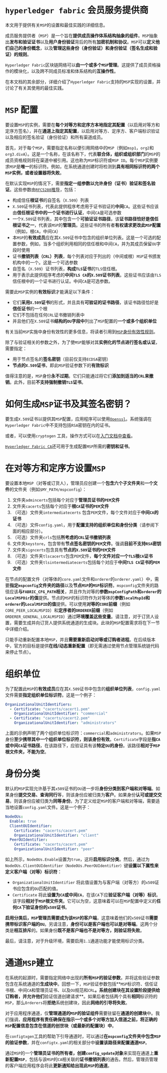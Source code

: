 # `hyperledger fabric` 会员服务提供商

本文用于提供有关`MSP`的设置和最佳实践的详细信息。

成员服务提供者（`MSP`）是一个旨在**提供成员操作体系结构抽象的组件**。`MSP`抽象出**发布和验证证书**以及**用户身份验证**背后的所有**加密机制和协议**。`MSP`可以**定义他们自己的身份概念**，以及**管理这些身份（身份验证）和身份验证（签名生成和验证）的规则**。

`Hyperledger Fabric`区块链网络可以**由一个或多个`MSP`管理**。这提供了成员资格操作的模块化，以及跨不同成员标准和体系结构的**互操作性**。

在本文档的其余部分，详细介绍了`Hyperledger Fabric`支持的`MSP`实现的设置，并讨论了有关其使用的最佳实践。

# `MSP` 配置

要设置`MSP`的实例，需要在**每个对等方和定序方本地指定其配置**（以启用对等方和定序方签名），并在**通道上指定其配置**，以启用对等方、定序方、客户端标识验证以及相应的签名验证（身份验证）和所有渠道成员。

首先，对于每个`MSP`，需要指定名称以便引用网络中的`MSP`（例如`msp1`，`org2`和`org3.divA`）。这是一个名称，在该名称下，代表**联合体，组织或组织部门**的`MSP`的成员资格规则将在渠道中被引用。这也称为`MSP`标识符或`MSP ID`。每个`MSP`实例要求`MSP`是**唯一**的标识符。例如，在系统通道创建时将检测到**具有相同标识符的两个`MSP`实例，或者设置器将失败**。

在默认实现`MSP`的情况下，需要**指定一组参数以允许身份（证书）验证和签名验证**。这些参数由[`RFC5280`推导](http://www.ietf.org/rfc/rfc5280.txt)，包括：

+ 构成信任**根证书**的自签名（`X.509`）列表
+ `X.509`证书列表，代表此提供程序考虑用于证书验证的**中间**`CA`。这些证书应该由**信任根证书中的一个证书进行认证**，中间`CA`是可选参数
+ 一个`X.509`证书列表，其中包含一个**可验证证书路径**，该**证书路径恰好是信任根证书之一**，代表该`MSP`的**管理员**。这些证书的所有者**有权请求更改此`MSP`配置**（例如，根`CA`，中间`CA`）
+ 本`MSP`的**有效成员**应在其`X.509`证书中包含的组织单位列表。这是一个可选的配置参数，例如，当多个组织利用相同的信任根和中间`CA`，并为其成员保留`OU`字段时使用
+ 证书**撤销列表（`CRL`）列表**，每个列表对应于列出的（中间或根）`MSP`证书颁发机构中的一个。这是一个可选参数
+ 自签名（`X.509`）证书列表，**构成`TLS`证书**的`TLS`信任根。
+ 用于表示此提供程序考虑的**中间`TLS CA`的`X.509`证书列表**。这些证书应该由`TLS`信任根中的一个证书进行认证。中间`CA`是可选参数。

需要此`MSP`实例的**有效标识**才能满足以下条件：

+ 它们**采用`X.509`证书**的形式，并且具有**可验证的证书路径**，该证书路径恰好是**信任证书**的一个根
+ 它们不包括在任何`CRL`证书撤销列表中
+ 并且他们在`X.509`证书**结构的`OU`字段中**列出了`MSP`配置的**一个或多个组织单位**

有关当前`MSP`实施中身份有效性的更多信息，将读者引用到[`MSP`身份有效性规则](https://hyperledger-fabric.readthedocs.io/en/latest/msp-identity-validity-rules.html)。

除了与验证相关的参数之外，为了使`MSP`能够对其**实例化的节点进行签名或认证**，需要指定：

+ 用于节点签名的**签名密钥**（目前仅支持`ECDSA`密钥）
+ **节点的`X.509`证书**，即此`MSP`验证参数下的**有效标识**

值得注意的是，`MSP`身份**永不过期**。它们只能通过将它们**添加到适当的`CRL`来撤销**。此外，目前**不支持强制撤销`TLS`证书**。

# 如何生成`MSP`证书及其签名密钥？

要生成`X.509`证书以提供其`MSP`配置，应用程序可以使用[`Openssl`](https://www.openssl.org/)。系统强调在`Hyperledger Fabric`中不支持包括`RSA`密钥在内的证书。

或者，可以使用`cryptogen` 工具，操作方式可以在[入门文档中查看](https://hyperledger-fabric.readthedocs.io/en/latest/getting_started.html)。

[`Hyperledger Fabric CA`](http://hyperledger-fabric-ca.readthedocs.io/en/latest/)还可用于生成配置`MSP`所需的**密钥和证书**。

# 在对等方和定序方设置`MSP`

要设置本地`MSP`（对等或订货人），管理员应创建一个**包含六个子文件夹**和**一个文件**的文件夹（例如`$MY_PATH/mspconfig`）：

1. 文件夹`admincerts`包括每个对应于**管理员证书的`PEM`文件**
2. 文件夹`cacerts`包括每个对应于**根`CA`证书的`PEM`文件**
3. （可选）文件夹`intermediatecerts` 包含`PEM`文件，每个文件对应于**中间`CA`的证书**
4. （可选）文件`config.yaml`，用于**配置支持的组织单位和身份分类**（请参阅下面的相应部分）。
5. （可选）文件夹`crls`包括**所考虑的`CRL`证书撤销列表**
6. 文件夹`keystore`，包含带有**节点签名密钥的`PEM`文件**。强调**目前不支持`RSA`密钥**
7. 文件夹`signcerts`包含具有**节点的`X.509`证书的`PEM`文件**
8. （可选）文件夹`tlscacerts`包含`PEM`文件，**每个文件对应一个`TLS`根`CA`证书**
9. （可选）文件夹`tlsintermediatecerts`包括每个对应于**中间`TLS CA`证书的`PEM`文件**

在节点的配置文件（对等体的`core.yaml`文件和`orderer`的`orderer.yaml`）中，需要**指定`mspconfig`文件夹的路径**以及**节点`MSP`的`MSP`标识符**。`mspconfig`文件夹的路径应该**与`FABRIC_CFG_PATH`相关**，并且作为对等的**参数`mspConfigPath`**和`orderer`的**`LocalMSPDir`的值**提供。节点的`MSP`的标识符作为对等体的**参数`localMspId`**和`orderer`的**`LocalMSPID`的值**提供。可以使用**对等的`CORE`前缀**（例如`CORE_PEER_LOCALMSPID`）和**定序者的`ORDERER`前缀**（例如`ORDERER_GENERAL_LOCALMSPID`）通过**环境覆盖这些变量**。请注意，对于订货人设置，需要生成并向订货人提供系统通道的生成块。此块的`MSP`配置需求将在下一节中详细介绍。

只能手动重新配置本地`MSP`，并且**需要重新启动对等或订购者进程**。在后续版本中，官方的目标是提供**在线/动态重新配置**（即无需通过使用节点管理系统链代码来停止节点）。

# 组织单位

为了配置此`MSP`的**有效成员**应在其`X.509`证书中包含的**组织单位列表**，`config.yaml`文件需要**指定组织单位标识符**。这是一个例子：

```yaml
OrganizationalUnitIdentifiers:
  - Certificate: "cacerts/cacert1.pem"
    OrganizationalUnitIdentifier: "commercial"
  - Certificate: "cacerts/cacert2.pem"
    OrganizationalUnitIdentifier: "administrators"
```

上面的示例声明了两个组织单位标识符：`commercial`和`administrators`。如果`MSP`身份**至少携带其中一个组织单位标识符，则该身份有效**。`Certificate`字段是**指`CA`或中间`CA`证书路径**，在该路径下，应验证具有该**特定`OU`的身份**。该路径**相对于`MSP`根文件夹，不能为空**。

# 身份分类

默认的`MSP`实现允许基于其`x509`证书的`OU`进一步将**身份分类到客户端和对等端**。如果身份**提交交易、查询同行**等，则该身份应被归类为**客户**。如果身份**认可或提交交易**，则该身份应被归类为**同等身份**。为了定义给定`MSP`的客户端和对等端，需要适当地设置`config.yaml`文件。这是一个例子：

```yaml
NodeOUs:
  Enable: true
  ClientOUIdentifier:
    Certificate: "cacerts/cacert.pem"
    OrganizationalUnitIdentifier: "client"
  PeerOUIdentifier:
    Certificate: "cacerts/cacert.pem"
    OrganizationalUnitIdentifier: "peer"
```

如上所示，`NodeOUs.Enable`设置为`true`，这将**启用标识分类**。然后，通过为`NodeOUs.ClientOUIdentifier（NodeOUs.PeerOUIdentifier）`键**设置以下属性来定义客户端（对等）标识符**：

+ `OrganizationalUnitIdentifier` 将此值设置为与客户端（对等方）的`x509`证书应包含的`OU`匹配的值。
+ `Certificate` 将此**设置为`CA`或中间`CA`**，在该`CA`下应**验证客户端（对等）标识**。该字段**相对于`MSP`根文件夹**。它可以为空，这意味着可以在`MSP`配置中定义的**任何`CA`下验证身份的`x509`证书**。

**启用分类后，`MSP`管理员需要成为该`MSP`的客户端**，这意味着他们的`x509`证书**需要携带标识客户端的`OU`**。另请注意，**身份可以是客户端也可以是对等端**。这两个分类是**相互排斥**的。如果身份**既不是客户端也不是对等方，则验证将失败**。

最后，请注意，对于升级环境，需要启用`1.1`通道功能才能使用标识分类。

# 通道`MSP`建立

在系统的起源时，需要指定网络中出现的**所有`MSP`的验证参数**，并将这些验证参数包含在系统通道的**生成块中**。回想一下，`MSP`验证参数包括**`MSP`标识符、信任证书根、中间`CA`和管理员证书、以及`OU`规范和`CRL`**。系统创建块在其设置阶段提供给订购者，并允许他们**验证信道创建请求**。如果后者包括两个具有**相同**标识符的`MSP`，那么`Orderers`将**拒绝**系统创建块，因此**网络的引导将失败**。

对于应用程序通道，仅**管理通道的`MSP`**的**验证组件**需要驻留在**通道的创建块**中。我们强调，**应用程序有责任确保在指示一个或多个对等方加入信道之前，将正确的`MSP`配置信息包含在信道的创世块（或最新的配置块）中**。

在`configtxgen`工具的帮助下引导通道时，可以通过**在`mspconfig`文件夹中包含`MSP`的验证参数**，并在`configtx.yaml`的相关部分中**设置该路径来配置通道`MSP`**。

通过`MSP`的一个**管理员证书的所有者，创建`config_update`对象**来实现在通道上**重新配置`MSP`**，包括与该`MSP`的`CA`相关联的**证书撤销列表**的通告。然后，管理员管理的客户端应用程序会将此**更新通知给出现此`MSP`的通道**。

